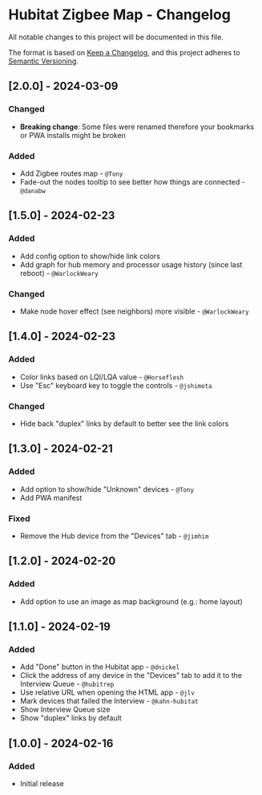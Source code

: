 # Hubitat Zigbee Map - Changelog

All notable changes to this project will be documented in this file.

The format is based on [Keep a Changelog](https://keepachangelog.com/en/1.0.0/),
and this project adheres to [Semantic Versioning](https://semver.org/spec/v2.0.0.html).

## [2.0.0] - 2024-03-09

### Changed
- **Breaking change**: Some files were renamed therefore your bookmarks or PWA installs might be broken

### Added
- Add Zigbee routes map - `@Tony`
- Fade-out the nodes tooltip to see better how things are connected - `@danabw`

## [1.5.0] - 2024-02-23
### Added
- Add config option to show/hide link colors
- Add graph for hub memory and processor usage history (since last reboot) - `@WarlockWeary`

### Changed
- Make node hover effect (see neighbors) more visible - `@WarlockWeary`

## [1.4.0] - 2024-02-23
### Added
- Color links based on LQI/LQA value - `@Horseflesh`
- Use "Esc" keyboard key to toggle the controls - `@jshimota`

### Changed
- Hide back "duplex" links by default to better see the link colors

## [1.3.0] - 2024-02-21
### Added
- Add option to show/hide "Unknown" devices - `@Tony`
- Add PWA manifest

### Fixed
- Remove the Hub device from the "Devices" tab - `@jimhim`

## [1.2.0] - 2024-02-20
### Added
- Add option to use an image as map background (e.g.: home layout)

## [1.1.0] - 2024-02-19
### Added
- Add "Done" button in the Hubitat app - `@dnickel`
- Click the address of any device in the "Devices" tab to add it to the Interview Queue - `@hubitrep`
- Use relative URL when opening the HTML app - `@jlv`
- Mark devices that failed the Interview  - `@kahn-hubitat`
- Show Interview Queue size
- Show "duplex" links by default

## [1.0.0] - 2024-02-16
### Added
- Initial release
